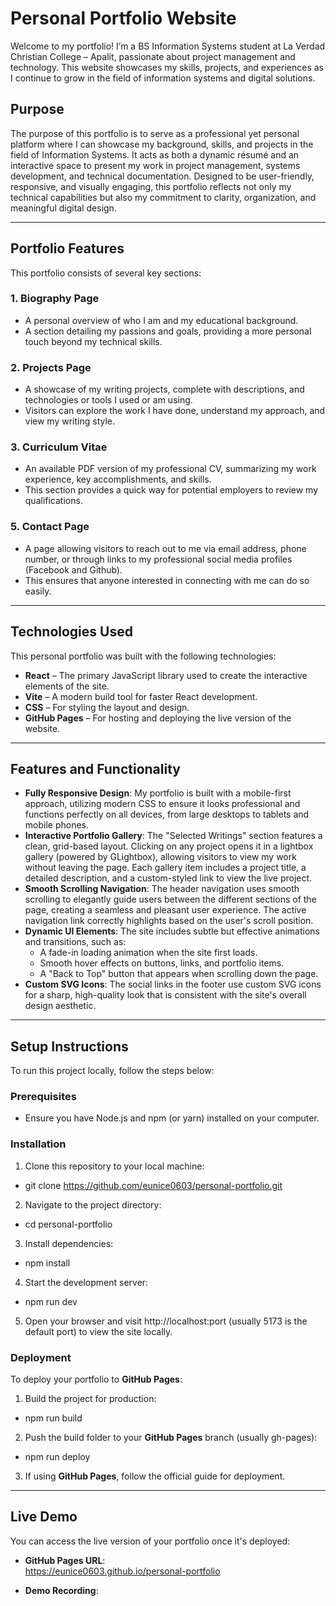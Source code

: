 # Personal Portfolio Website
Welcome to my portfolio! I’m a BS Information Systems student at La Verdad Christian College – Apalit, passionate about project management and technology. This website showcases my skills, projects, and experiences as I continue to grow in the field of information systems and digital solutions.

## Purpose
The purpose of this portfolio is to serve as a professional yet personal platform where I can showcase my background, skills, and projects in the field of Information Systems. It acts as both a dynamic résumé and an interactive space to present my work in project management, systems development, and technical documentation. Designed to be user-friendly, responsive, and visually engaging, this portfolio reflects not only my technical capabilities but also my commitment to clarity, organization, and meaningful digital design.

---

## Portfolio Features
This portfolio consists of several key sections:

### 1. Biography Page
- A personal overview of who I am and my educational background.
- A section detailing my passions and goals, providing a more personal touch beyond my technical skills.

### 2. Projects Page
- A showcase of my writing projects, complete with descriptions, and technologies or tools I used or am using.
- Visitors can explore the work I have done, understand my approach, and view my writing style.

### 3. Curriculum Vitae
- An available PDF version of my professional CV, summarizing my work experience, key accomplishments, and skills.
- This section provides a quick way for potential employers to review my qualifications.

### 5. Contact Page
- A page allowing visitors to reach out to me via email address, phone number, or through links to my professional social media profiles (Facebook and Github).
- This ensures that anyone interested in connecting with me can do so easily.

---

## Technologies Used
This personal portfolio was built with the following technologies:

- **React** – The primary JavaScript library used to create the interactive elements of the site.
- **Vite** – A modern build tool for faster React development.
- **CSS** – For styling the layout and design.
- **GitHub Pages** – For hosting and deploying the live version of the website.

---

## Features and Functionality
- **Fully Responsive Design**: My portfolio is built with a mobile-first approach, utilizing modern CSS to ensure it looks professional and functions perfectly on all devices, from large desktops to tablets and mobile phones.
- **Interactive Portfolio Gallery**: The "Selected Writings" section features a clean, grid-based layout. Clicking on any project opens it in a lightbox gallery (powered by GLightbox), allowing visitors to view my work without leaving the page. Each gallery item includes a project title, a detailed description, and a custom-styled link to view the live project.
- **Smooth Scrolling Navigation**: The header navigation uses smooth scrolling to elegantly guide users between the different sections of the page, creating a seamless and pleasant user experience. The active navigation link correctly highlights based on the user's scroll position.
- **Dynamic UI Elements**: The site includes subtle but effective animations and transitions, such as:
    - A fade-in loading animation when the site first loads.
    - Smooth hover effects on buttons, links, and portfolio items.
    - A "Back to Top" button that appears when scrolling down the page.
- **Custom SVG Icons**: The social links in the footer use custom SVG icons for a sharp, high-quality look that is consistent with the site's overall design aesthetic.

---

## Setup Instructions
To run this project locally, follow the steps below:
### Prerequisites
- Ensure you have Node.js and npm (or yarn) installed on your computer.

### Installation
1. Clone this repository to your local machine:
- git clone https://github.com/eunice0603/personal-portfolio.git
2. Navigate to the project directory:
- cd personal-portfolio
3. Install dependencies:
- npm install
4. Start the development server:
- npm run dev
5. Open your browser and visit http://localhost:port (usually 5173 is the default port) to view the site locally.

### Deployment
To deploy your portfolio to **GitHub Pages**:
1. Build the project for production:
- npm run build
2. Push the build folder to your **GitHub Pages** branch (usually gh-pages):
- npm run deploy
3. If using **GitHub Pages**, follow the official guide for deployment.

---

## Live Demo
You can access the live version of your portfolio once it's deployed:
- **GitHub Pages URL**:  
https://eunice0603.github.io/personal-portfolio

- **Demo Recording**:  
